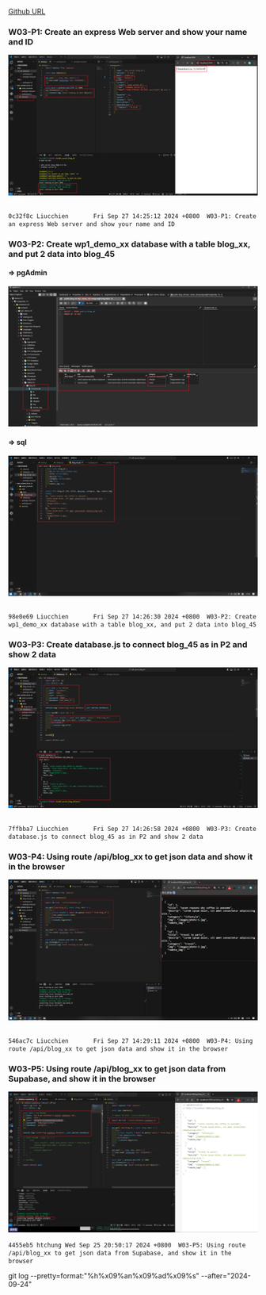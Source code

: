 [Github URL](https://github.com/Liucchien/1131-wp1-demo-45)

### W03-P1: Create an express Web server and show your name and ID
 
![](w03-p1.png)
 
```

0c32f8c Liucchien       Fri Sep 27 14:25:12 2024 +0800  W03-P1: Create an express Web server and show your name and ID

```

### W03-P2: Create wp1_demo_xx database with a table blog_xx, and put 2 data into blog_45
 
#### => pgAdmin
 
![](w03-p2-1.png)
 
#### => sql
 
![](w03-p2-2.png)
 
```

98e0e69 Liucchien       Fri Sep 27 14:26:30 2024 +0800  W03-P2: Create wp1_demo_xx database with a table blog_xx, and put 2 data into blog_45

```

### W03-P3: Create database.js to connect blog_45 as in P2 and show 2 data
 
![](w03-p3.png)
 
```

7ffbba7 Liucchien       Fri Sep 27 14:26:58 2024 +0800  W03-P3: Create database.js to connect blog_45 as in P2 and show 2 data

```

### W03-P4: Using route /api/blog_xx to get json data and show it in the browser
 
![](w03-p4.png)
 
```

546ac7c Liucchien       Fri Sep 27 14:29:11 2024 +0800  W03-P4: Using route /api/blog_xx to get json data and show it in the browser

```

### W03-P5: Using route /api/blog_xx to get json data from Supabase, and show it in the browser
 
![](w03-p5.png)
 
```
4455eb5 htchung Wed Sep 25 20:50:17 2024 +0800  W03-P5: Using route /api/blog_xx to get json data from Supabase, and show it in the browser
```


git log --pretty=format:"%h%x09%an%x09%ad%x09%s" --after="2024-09-24"